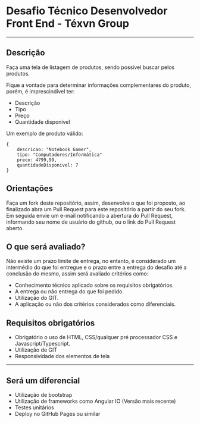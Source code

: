 # Desafio Técnico Desenvolvedor Front End - Téxvn Group
___

## Descrição

Faça uma tela de listagem de produtos, sendo possível buscar pelos produtos.

Fique a vontade para determinar informações complementares do produto, porém, é imprescindível ter:

- Descrição
- Tipo
- Preço
- Quantidade disponível

Um exemplo de produto válido:

```
{
    descricao: "Notebook Gamer",
    tipo: "Computadores/Informática"
    preco: 4799,99,
    quantidadeDisponivel: 7 
}
```

## Orientações

Faça um fork deste repositório, assim, desenvolva o que foi proposto, ao finalizado abra um Pull Request para este repositório a partir do seu fork.
Em seguida envie um e-mail notificando a abertura do Pull Request, informando seu nome de usuário do github, ou o link do Pull Request aberto.

## O que será avaliado?

Não existe um prazo limite de entrega, no entanto, é considerado um intermédio do que foi entregue e o prazo entre a entrega do desafio até a conclusão do mesmo, assim será avaliado critérios como:

- Conhecimento técnico aplicado sobre os requisitos obrigatórios.
- A entrega ou não entrega do que foi pedido.
- Utilização do GIT.
- A aplicação ou não dos critérios considerados como diferenciais.

## Requisitos obrigatórios

- Obrigatório o uso de HTML, CSS/qualquer pré processador CSS e Javascript/Typescript.
- Utilização de GIT
- Responsividade dos elementos de tela
___

## Será um diferencial

- Utilização de bootstrap
- Utilização de frameworks como Angular IO (Versão mais recente)
- Testes unitários
- Deploy no GitHub Pages ou similar
